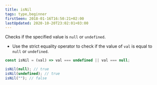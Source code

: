 ```yaml
---
title: isNil
tags: type,beginner
firstSeen: 2018-01-16T16:50:21+02:00
lastUpdated: 2020-10-20T23:02:01+03:00
---
```


Checks if the specified value is `null` or `undefined`.

- Use the strict equality operator to check if the value of `val` is equal to `null` or `undefined`.

```js
const isNil = (val) => val === undefined || val === null;
```

```js
isNil(null); // true
isNil(undefined); // true
isNil(""); // false
```
